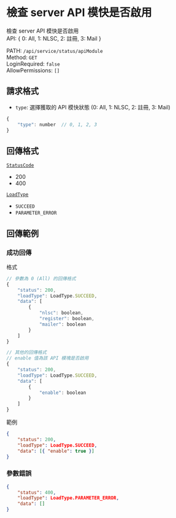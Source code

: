 # 檢查 server API 模快是否啟用

檢查 server API 模快是否啟用  
API: { 0: All, 1: NLSC, 2: 註冊, 3: Mail }  

PATH: `/api/service/status/apiModule`  
Method: `GET`  
LoginRequired: `false`  
AllowPermissions: `[]`  


## 請求格式
* `type`: 選擇獲取的 API 模快狀態 (0: All, 1: NLSC, 2: 註冊, 3: Mail)

```js
{
    "type": number  // 0, 1, 2, 3
}
```


## 回傳格式
[`StatusCode`](../../types.md#statuscode)  
* 200
* 400

[`LoadType`](../../types.md#loadtype)  
* `SUCCEED`
* `PARAMETER_ERROR`


## 回傳範例
### 成功回傳
格式
```js
// 參數為 0 (All) 的回傳格式
{
    "status": 200,
    "loadType": LoadType.SUCCEED,
    "data": [
        {
            "nlsc": boolean,
            "register": boolean,
            "mailer": boolean
        }
    ]
}

// 其他的回傳格式
// enable 值為該 API 模塊是否啟用
{
    "status": 200,
    "loadType": LoadType.SUCCEED,
    "data": [
        {
            "enable": boolean
        }
    ]
}
```
範例
```json
{
    "status": 200,
    "loadType": LoadType.SUCCEED,
    "data": [{ "enable": true }]
}
```

### 參數錯誤
```json
{
    "status": 400,
    "loadType": LoadType.PARAMETER_ERROR,
    "data": []
}
```